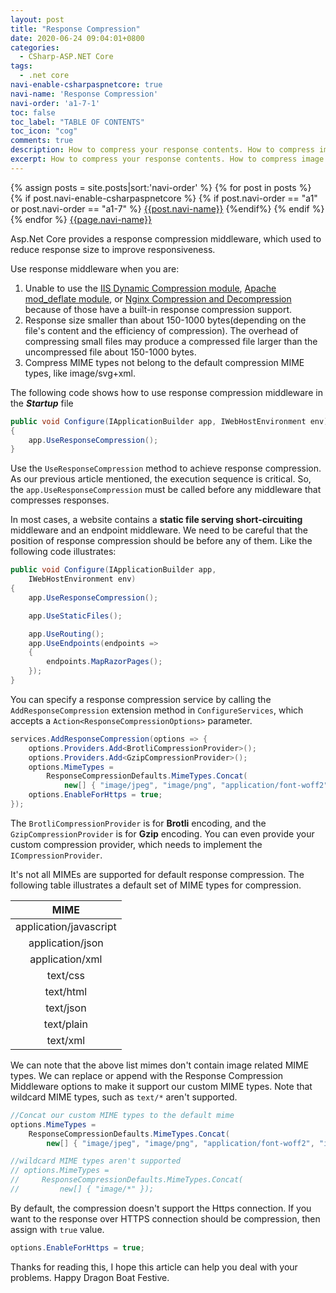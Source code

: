 ```yaml
---
layout: post
title: "Response Compression"
date: 2020-06-24 09:04:01+0800
categories:
  - CSharp-ASP.NET Core
tags:
  - .net core
navi-enable-csharpaspnetcore: true
navi-name: 'Response Compression'
navi-order: 'a1-7-1'
toc: false
toc_label: "TABLE OF CONTENTS"
toc_icon: "cog"
comments: true
description: How to compress your response contents. How to compress image or html, or other resource.
excerpt: How to compress your response contents. How to compress image or html, or other resource.
---
```

<!--navigation bar-->
<div class='navi-link-container'>
  {% assign posts = site.posts|sort:'navi-order' %}
  {% for post in posts %}
    {% if post.navi-enable-csharpaspnetcore %}
        {% if post.navi-order == "a1" or 
              post.navi-order == "a1-7" %}
            <a href="{{ site.baseurl }}{{ post.url }}" class='navi-link'>{{post.navi-name}}</a>
        {%endif%}
    {% endif %}
  {% endfor %}
<a class='navi-link' href="">{{page.navi-name}}</a>
</div>
<!--navigation bar-->

Asp.Net Core provides a response compression middleware, which used to reduce response size to improve responsiveness.

Use response middleware when you are:
1. Unable to use the [IIS Dynamic Compression module][1], [Apache mod_deflate module][2], or [Nginx Compression and Decompression][3] because of those have a built-in response compression support.
2. Response size smaller than about 150-1000 bytes(depending on the file's content and the efficiency of compression). The overhead of compressing small files may produce a compressed file larger than the uncompressed file about 150-1000 bytes.
3. Compress MIME types not belong to the default compression MIME types, like image/svg+xml. 

The following code shows how to use response compression middleware in the ***Startup*** file
```c#
public void Configure(IApplicationBuilder app, IWebHostEnvironment env)
{
    app.UseResponseCompression();
}
```
Use the `UseResponseCompression` method to achieve response compression. As our previous article mentioned, the execution sequence is critical. So, the `app.UseResponseCompression` must be called before any middleware that compresses responses.

In most cases, a website contains a **static file serving short-circuiting** middleware and an endpoint middleware. We need to be careful that the position of response compression should be before any of them. Like the following code illustrates:
```c#
public void Configure(IApplicationBuilder app, 
    IWebHostEnvironment env)
{
    app.UseResponseCompression();

    app.UseStaticFiles();

    app.UseRouting();
    app.UseEndpoints(endpoints =>
    {
        endpoints.MapRazorPages();
    });
}
```

You can specify a response compression service by calling the `AddResponseCompression` extension method in `ConfigureServices`, which accepts a `Action<ResponseCompressionOptions>` parameter. 
```c#
services.AddResponseCompression(options => {
    options.Providers.Add<BrotliCompressionProvider>();
    options.Providers.Add<GzipCompressionProvider>();
    options.MimeTypes =
        ResponseCompressionDefaults.MimeTypes.Concat(
            new[] { "image/jpeg", "image/png", "application/font-woff2", "image/svg+xml" });
    options.EnableForHttps = true;
});
```
The `BrotliCompressionProvider` is for **Brotli** encoding, and the `GzipCompressionProvider` is for **Gzip** encoding. You can even provide your custom compression provider, which needs to implement the `ICompressionProvider`.

It's not all MIMEs are supported for default response compression.  The following table illustrates a default set of MIME types for compression.

|MIME   |
|:-:|
|application/javascript   |
|application/json   |
|application/xml   |
|text/css   |
|text/html   |
|text/json   |
|text/plain   |
|text/xml   |

We can note that the above list mimes don't contain image related MIME types. We can replace or append with the Response Compression Middleware options to make it support our custom MIME types. Note that wildcard MIME types, such as `text/*` aren't supported. 
```c#
//Concat our custom MIME types to the default mime
options.MimeTypes =
    ResponseCompressionDefaults.MimeTypes.Concat(
        new[] { "image/jpeg", "image/png", "application/font-woff2", "image/svg+xml" });

//wildcard MIME types aren't supported
// options.MimeTypes =
//     ResponseCompressionDefaults.MimeTypes.Concat(
//         new[] { "image/*" });
```
By default, the compression doesn't support the Https connection. If you want to the response over HTTPS connection should be compression, then assign with `true` value.
```c#
options.EnableForHttps = true;
```

Thanks for reading this, I hope this article can help you deal with your problems. Happy Dragon Boat Festive.

[1]: https://www.iis.net/overview/reliability/dynamiccachingandcompression
[2]: https://httpd.apache.org/docs/current/mod/mod_deflate.html
[3]: https://docs.nginx.com/nginx/admin-guide/web-server/compression/
